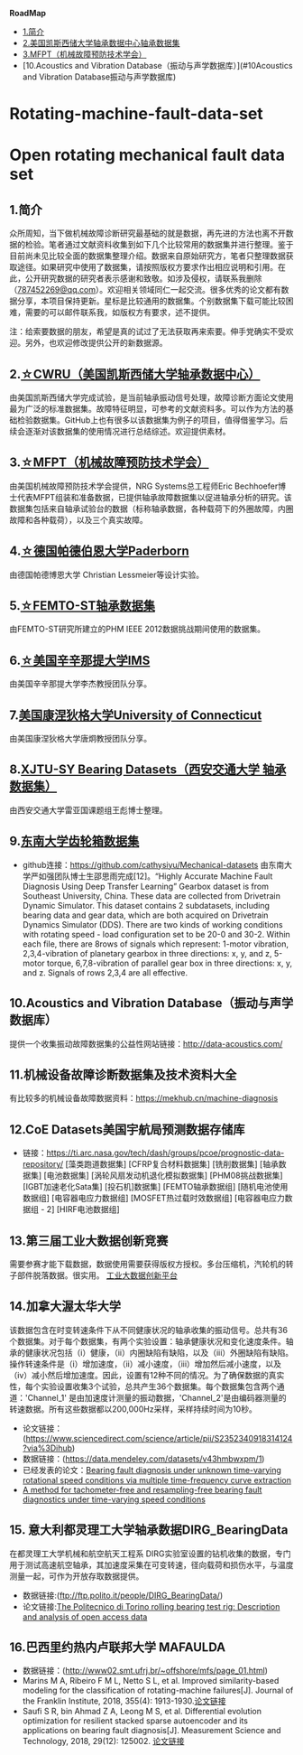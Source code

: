 **RoadMap**
<!-- TOC -->

- [1.简介](#1简介)
- [2.美国凯斯西储大学轴承数据中心轴承数据集](#2cwru美国凯斯西储大学轴承数据中心)
- [3.MFPT（机械故障预防技术学会）](#3MFPT机械故障预防技术学会)
- [10.Acoustics and Vibration Database（振动与声学数据库）](#10Acoustics and Vibration Database振动与声学数据库)

<!-- /TOC -->

# Rotating-machine-fault-data-set  
Open rotating mechanical fault data set
===

## 1.简介
  众所周知，当下做机械故障诊断研究最基础的就是数据，再先进的方法也离不开数据的检验。笔者通过文献资料收集到如下几个比较常用的数据集并进行整理。鉴于目前尚未见比较全面的数据集整理介绍。数据来自原始研究方，笔者只整理数据获取途径。如果研究中使用了数据集，请按照版权方要求作出相应说明和引用。在此，公开研究数据的研究者表示感谢和致敬。如涉及侵权，请联系我删除（787452269@qq.com）。欢迎相关领域同仁一起交流。很多优秀的论文都有数据分享，本项目保持更新。星标是比较通用的数据集。个别数据集下载可能比较困难，需要的可以邮件联系我，如版权方有要求，述不提供。


注：给索要数据的朋友，希望是真的试过了无法获取再来索要。伸手党确实不受欢迎。另外，也欢迎修改提供公开的新数据源。


## 2.[☆CWRU（美国凯斯西储大学轴承数据中心）](./doc/CWRU.md)
   由美国凯斯西储大学完成试验，是当前轴承振动信号处理，故障诊断方面论文使用最为广泛的标准数据集。故障特征明显，可参考的文献资料多。可以作为方法的基础检验数据集。GitHub上也有很多以该数据集为例子的项目，值得借鉴学习。后续会逐渐对该数据集的使用情况进行总结综述。欢迎提供素材。  
	
## 3.[☆MFPT（机械故障预防技术学会）](./doc/MFPT.md)
  由美国机械故障预防技术学会提供，NRG Systems总工程师Eric Bechhoefer博士代表MFPT组装和准备数据，已提供轴承故障数据集以促进轴承分析的研究。该数据集包括来自轴承试验台的数据（标称轴承数据，各种载荷下的外圈故障，内圈故障和各种载荷），以及三个真实故障。  
  
## 4.[☆德国帕德伯恩大学Paderborn](./doc/Paderborn.md)
  由德国帕德博恩大学 Christian Lessmeier等设计实验。

## 5.[☆FEMTO-ST轴承数据集](./doc/FEMTO_ST.md)
 由FEMTO-ST研究所建立的PHM IEEE 2012数据挑战期间使用的数据集。

## 6.[☆美国辛辛那提大学IMS](./doc/IMS.md)
由美国辛辛那提大学李杰教授团队分享。  

## 7.[美国康涅狄格大学University of Connecticut](./doc/Connecticut.md)
 由美国康涅狄格大学唐炯教授团队分享。

## 8.[XJTU-SY Bearing Datasets（西安交通大学 轴承数据集）](./doc/XJTU_SY.md)
由西安交通大学雷亚国课题组王彪博士整理。

## 9.[东南大学齿轮箱数据集](./doc/SEU.md)
* github连接：https://github.com/cathysiyu/Mechanical-datasets
由东南大学严如强团队博士生邵思雨完成[12]。“Highly Accurate Machine Fault Diagnosis Using Deep Transfer Learning”
Gearbox dataset is from Southeast University, China. These data are collected from Drivetrain Dynamic Simulator. This dataset contains 2 subdatasets, including bearing data and gear data, which are both acquired on Drivetrain Dynamics Simulator (DDS). There are two kinds of working conditions with rotating speed - load configuration set to be 20-0 and 30-2. Within each file, there are 8rows of signals which represent: 1-motor vibration, 2,3,4-vibration of planetary gearbox in three directions: x, y, and z, 5-motor torque, 6,7,8-vibration of parallel gear box in three directions: x, y, and z. Signals of rows 2,3,4 are all effective. 

## 10.Acoustics and Vibration Database（振动与声学数据库）
提供一个收集振动故障数据集的公益性网站链接：http://data-acoustics.com/


## 11.机械设备故障诊断数据集及技术资料大全
有比较多的机械设备故障数据资料：https://mekhub.cn/machine-diagnosis


## 12.CoE Datasets美国宇航局预测数据存储库
* 链接：https://ti.arc.nasa.gov/tech/dash/groups/pcoe/prognostic-data-repository/
[藻类跑道数据集] [CFRP复合材料数据集] [铣削数据集] [轴承数据集] [电池数据集] [涡轮风扇发动机退化模拟数据集] [PHM08挑战数据集] [IGBT加速老化Sata集] [投石机]数据集] [FEMTO轴承数据组] [随机电池使用数据组] [电容器电应力数据组] [MOSFET热过载时效数据组] [电容器电应力数据组 -  2] [HIRF电池数据组]

## 13.第三届工业大数据创新竞赛
  需要参赛才能下载数据，数据使用需要获得版权方授权。多台压缩机，汽轮机的转子部件脱落数据。很实用。
   [工业大数据创新平台](http://industrial-bigdata.com/competition/competitionAction!showDetail2019.action?competition.competitionId=5)

## 14.加拿大渥太华大学  
该数据包含在时变转速条件下从不同健康状况的轴承收集的振动信号。总共有36个数据集。对于每个数据集，有两个实验设置：轴承健康状况和变化速度条件。轴承的健康状况包括（i）健康，（ii）内圈缺陷有缺陷，以及（iii）外圈缺陷有缺陷。操作转速条件是（i）增加速度，（ii）减小速度，（iii）增加然后减小速度，以及（iv）减小然后增加速度。因此，设置有12种不同的情况。为了确保数据的真实性，每个实验设置收集3个试验，总共产生36个数据集。每个数据集包含两个通道：'Channel_1' 是由加速度计测量的振动数据，'Channel_2'是由编码器测量的转速数据。所有这些数据都以200,000Hz采样，采样持续时间为10秒。

  * 论文链接：(https://www.sciencedirect.com/science/article/pii/S2352340918314124?via%3Dihub)
  * 数据链接：(https://data.mendeley.com/datasets/v43hmbwxpm/1)
  * 已经发表的论文：[Bearing fault diagnosis under unknown time-varying rotational speed conditions via multiple time-frequency curve extraction](https://www.sciencedirect.com/science/article/pii/S0022460X17307678?via%3Dihub)
  * [A method for tachometer-free and resampling-free bearing fault diagnostics under time-varying speed conditions](https://www.sciencedirect.com/science/article/pii/S026322411831011X)
  
 ## 15. 意大利都灵理工大学轴承数据DIRG_BearingData
 在都灵理工大学机械和航空航天工程系 DIRG实验室设置的钻机收集的数据，专门用于测试高速航空轴承，其加速度采集在可变转速，径向载荷和损伤水平，与温度测量一起，可作为开放存取数据提供。
 * 数据链接:(ftp://ftp.polito.it/people/DIRG_BearingData/)
 * 论文链接:[The Politecnico di Torino rolling bearing test rig: Description and analysis of open access data](https://www.sciencedirect.com/science/article/pii/S0888327018306800?via%3Dihub)
 
 ## 16.巴西里约热内卢联邦大学 MAFAULDA
 * 数据链接：(http://www02.smt.ufrj.br/~offshore/mfs/page_01.html)
 * Marins M A, Ribeiro F M L, Netto S L, et al. Improved similarity-based modeling for the classification of rotating-machine failures[J]. Journal of the Franklin Institute, 2018, 355(4): 1913-1930.[论文链接](https://www.sciencedirect.com/science/article/pii/S0016003217303678)
 * Saufi S R, bin Ahmad Z A, Leong M S, et al. Differential evolution optimization for resilient stacked sparse autoencoder and its applications on bearing fault diagnosis[J]. Measurement Science and Technology, 2018, 29(12): 125002. [论文链接](https://iopscience.iop.org/article/10.1088/1361-6501/aae5b2/meta)

